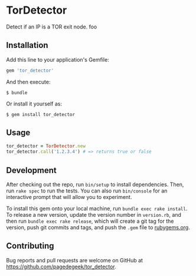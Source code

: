 # TorDetector

Detect if an IP is a TOR exit node.
foo

## Installation

Add this line to your application's Gemfile:

```ruby
gem 'tor_detector'
```

And then execute:

    $ bundle

Or install it yourself as:

    $ gem install tor_detector

## Usage

```ruby
tor_detector = TorDetector.new
tor_detector.call('1.2.3.4') # => returns true or false
```

## Development

After checking out the repo, run `bin/setup` to install dependencies. Then, run `rake spec` to run the tests. You can also run `bin/console` for an interactive prompt that will allow you to experiment.

To install this gem onto your local machine, run `bundle exec rake install`. To release a new version, update the version number in `version.rb`, and then run `bundle exec rake release`, which will create a git tag for the version, push git commits and tags, and push the `.gem` file to [rubygems.org](https://rubygems.org).

## Contributing

Bug reports and pull requests are welcome on GitHub at https://github.com/pagedegeek/tor_detector.

